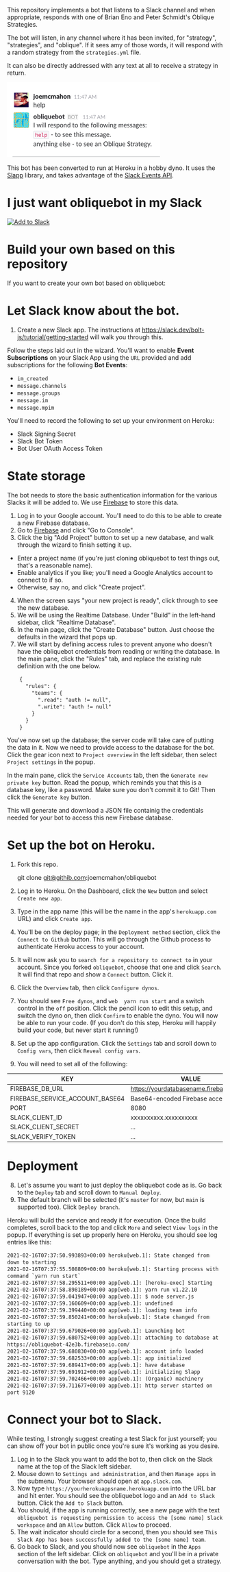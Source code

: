 This repository implements a bot that listens to a Slack channel and when appropriate, responds with one of Brian Eno and Peter Schmidt's Oblique Strategies.

The bot will listen, in any channel where it has been invited, for "strategy", "strategies", and "oblique". If
it sees amy of those words, it will respond with a random strategy from the `strategies.yml` file.

It can also be directly addressed with any text at all to receive a strategy in return.

![Help](https://raw.githubusercontent.com/joemcmahon/obliquebot/master/_layouts/help.png)

This bot has been converted to run at Heroku in a hobby dyno. It uses the [Slapp](https://www.npmjs.com/package/slapp)
library, and takes advantage of the [Slack Events API](slack-events-api).

# I just want obliquebot in my Slack

<a href='https://obliquebot.herokuapp.com'><img alt='Add to Slack' height='40' width='139' src='https://platform.slack-edge.com/img/add_to_slack.png' srcset='https://platform.slack-edge.com/img/add_to_slack.png 1x, https://platform.slack-edge.com/img/add_to_slack@2x.png 2x' /></a>

# Build your own based on this repository
If you want to create your own bot based on obliquebot:

# Let Slack know about the bot.

1. Create a new Slack app. The instructions at https://slack.dev/bolt-js/tutorial/getting-started will walk you through this.

Follow the steps laid out in the wizard. You'll want to enable **Event Subscriptions** on your Slack App using the `URL` provided and add subscriptions for the following **Bot Events**:

+ `im_created`
+ `message.channels`
+ `message.groups`
+ `message.im`
+ `message.mpim`

You'll need to record the following to set up your environment on Heroku:

 - Slack Signing Secret
 - Slack Bot Token
 - Bot User OAuth Access Token

# State storage

The bot needs to store the basic authentication information for the various Slacks it will be added to. We
use [Firebase](https://firebase.google.com/) to store this data.

1. Log in to your Google account. You'll need to do this to be able to create a new Firebase database.
2. Go to [Firebase](https://firebase.google.com) and click "Go to Console".
3. Click the big "Add Project" button to set up a new database, and walk through the wizard to finish setting it up.
 - Enter a project name (if you're just cloning obliquebot to test things out, that's a reasonable name).
 - Enable analytics if you like; you'll need a Google Analytics account to connect to if so.
 - Otherwise, say no, and click "Create project".
4. When the screen says "your new project is ready", click through to see the new database.
5. We will be using the Realtime Database. Under "Build" in the left-hand sidebar, click "Realtime Database".
6. In the main page, click the "Create Database" button. Just choose the defaults in the wizard that pops up.
7. We will start by defining access rules to prevent anyone who doesn't have the obliquebot credentials from reading or writing the database. In the main pane, click the "Rules" tab, and replace the existing rule definition with the one below.
~~~
    {
      "rules": {
        "teams": {
          ".read": "auth != null",
          ".write": "auth != null"
        }
      }
    }
~~~
You've now set up the database; the server code will take care of putting the data in it. Now we need to provide access to
the database for the bot. Click the gear icon next to `Project overview` in the left sidebar, then select `Project settings` in the popup.

In the main pane, click the `Service Accounts` tab, then the `Generate new private key` button. Read the popup, which reminds you that this is a database key, like a password. Make sure you don't commit it to Git! Then click the `Generate key` button.

This will generate and download a JSON file containig the credentials needed for your bot to access this new Firebase database.

# Set up the bot on Heroku.

1. Fork this repo.

   git clone git@githib.com:joemcmahon/obliquebot

2. Log in to Heroku. On the Dashboard, click the `New` button and select `Create new app`.
3. Type in the app name (this will be the name in the app's `herokuapp.com` URL) and click `Create app`.
4. You'll be on the deploy page; in the `Deployment method` section, click the `Connect to Github` button. This will go through the Github process to authenticate Heroku access to your account. 
5. It will now ask you to `search for a repository to connect to` in your account. Since you forked `obliquebot`, choose that one and click `Search`. It will find that repo and show a `Connect` button. Click it.
6. Click the `Overview` tab, then click `Configure dynos`.
7. You should see `Free dynos`, and `web  yarn run start` and a switch control in the `off` position. Click the pencil icon to edit this setup, and switch the dyno on, then click `Confirm` to enable the dyno. You will now be able to run your code. (If you don't do this step, Heroku will happily build your code, but never start it running!)
8. Set up the app configuration. Click the `Settings` tab and scroll down to `Config vars`, then click `Reveal config vars`.
9. You will need to set all of the following:

| KEY            | VALUE |
|----------------|-------|
| FIREBASE_DB_URL | https://yourdatabasename.firebaseio.com/ |
| FIREBASE_SERVICE_ACCOUNT_BASE64 | Base64-encoded Firebase access JSON |
| PORT | 8080 |
| SLACK_CLIENT_ID | xxxxxxxxxx.xxxxxxxxxx |
| SLACK_CLIENT_SECRET | ... |
| SLACK_VERIFY_TOKEN | ... |

# Deployment

8. Let's assume you want to just deploy the obliquebot code as is. Go back to the `Deploy` tab and scroll down to `Manual Deploy`.
9. The default branch will be selected (it's `master` for now, but `main` is supported too). Click `Deploy branch`.

Heroku will build the service and ready it for execution. Once the build completes, scroll back to the top and click `More` and select `View logs` in the popup. If everything is set up properly here on Heroku, you should see log entries like this:

    2021-02-16T07:37:50.993893+00:00 heroku[web.1]: State changed from down to starting
    2021-02-16T07:37:55.508809+00:00 heroku[web.1]: Starting process with command `yarn run start`
    2021-02-16T07:37:58.295511+00:00 app[web.1]: [heroku-exec] Starting
    2021-02-16T07:37:58.898189+00:00 app[web.1]: yarn run v1.22.10
    2021-02-16T07:37:59.041947+00:00 app[web.1]: $ node server.js
    2021-02-16T07:37:59.160609+00:00 app[web.1]: undefined
    2021-02-16T07:37:59.399440+00:00 app[web.1]: loading team info
    2021-02-16T07:37:59.850241+00:00 heroku[web.1]: State changed from starting to up
    2021-02-16T07:37:59.679026+00:00 app[web.1]: Launching bot
    2021-02-16T07:37:59.680752+00:00 app[web.1]: attaching to database at  https://obliquebot-42e3b.firebaseio.com/
    2021-02-16T07:37:59.680830+00:00 app[web.1]: account info loaded
    2021-02-16T07:37:59.682533+00:00 app[web.1]: app initialized
    2021-02-16T07:37:59.689417+00:00 app[web.1]: have database
    2021-02-16T07:37:59.691912+00:00 app[web.1]: initializing Slapp
    2021-02-16T07:37:59.702466+00:00 app[web.1]: (Organic) machinery
    2021-02-16T07:37:59.711677+00:00 app[web.1]: http server started on port 9120

# Connect your bot to Slack.

While testing, I strongly suggest creating a test Slack for just yourself; you can show off your bot in public once you're sure it's working as you desire.

1. Log in to the Slack you want to add the bot to, then click on the Slack name at the top of the Slack left sidebar.
2. Mouse down to `Settings and administration`, and then `Manage apps` in the submenu. Your browser should open at `app.slack.com`.
3. Now type `https://yourherokuappsname.herokuapp.com` into the URL bar and hit enter. You should see the obliquebot logo and an `Add to Slack` button. Click the `Add to Slack` button.
4. You should, if the app is running correctly, see a new page with the text `obliquebot is requesting permission to access the [some name] Slack workspace` and an `Allow` button. Click `Allow` to proceed.
5. The wait indicator should circle for a second, then you should see `This Slack App has been successfully added to the [some name] team`.
6. Go back to Slack, and you should now see `obliquebot` in the `Apps` section of the left sidebar. Click on `obliquebot` and you'll be in a private conversation with the bot. Type anything, and you should get a strategy.
